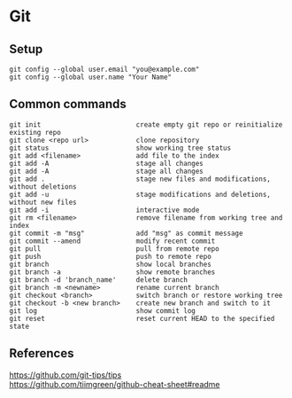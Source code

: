# Git

## Setup
    git config --global user.email "you@example.com"
    git config --global user.name "Your Name"

## Common commands
    git init                        create empty git repo or reinitialize existing repo
    git clone <repo url>            clone repository
    git status                      show working tree status
    git add <filename>              add file to the index
    git add -A                      stage all changes
    git add -A                      stage all changes
    git add .                       stage new files and modifications, without deletions
    git add -u                      stage modifications and deletions, without new files
    git add -i                      interactive mode
    git rm <filename>               remove filename from working tree and index
    git commit -m "msg"             add "msg" as commit message
    git commit --amend              modify recent commit
    git pull                        pull from remote repo
    git push                        push to remote repo
    git branch                      show local branches
    git branch -a                   show remote branches
    git branch -d 'branch_name'     delete branch
    git branch -m <newname>         rename current branch
    git checkout <branch>           switch branch or restore working tree
    git checkout -b <new branch>    create new branch and switch to it
    git log                         show commit log
    git reset                       reset current HEAD to the specified state

## References
https://github.com/git-tips/tips \
https://github.com/tiimgreen/github-cheat-sheet#readme
